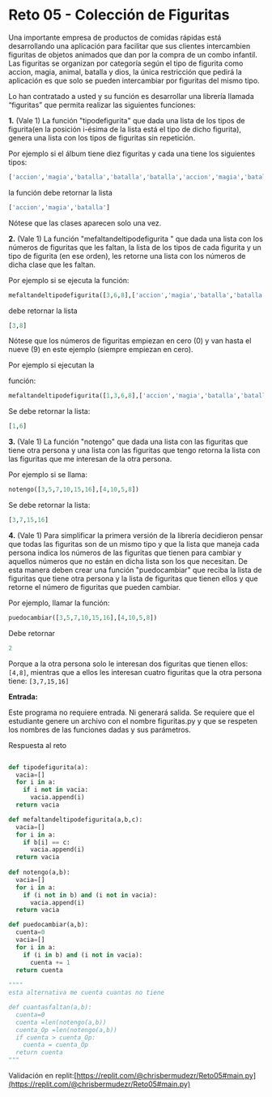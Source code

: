 # Reto 05 - Colección de Figuritas 


Una importante empresa de productos de comidas rápidas está desarrollando una aplicación para facilitar que sus clientes intercambien figuritas de objetos animados que dan por la compra de un combo infantil. Las figuritas se organizan por categoría según el tipo de figurita como accion, magia, animal, batalla y dios, la única restricción que pedirá la aplicación es que solo se pueden intercambiar por figuritas del mismo tipo.

Lo han contratado a usted y su función es desarrollar una librería llamada “figuritas” que permita realizar las siguientes funciones: 

**1.** (Vale 1) La función "tipodefigurita" que dada una lista de los tipos de figurita(en la posición i-ésima de la lista está el tipo de dicho figurita), genera una lista con los tipos de figuritas sin repetición.

Por ejemplo si el álbum tiene diez figuritas y cada una tiene los siguientes tipos:
```python
['accion','magia','batalla','batalla','batalla','accion','magia','batalla','batalla','batalla']
```

la función debe retornar la lista

```python
['accion','magia','batalla']
```

Nótese que las clases aparecen solo una vez. 

**2.** (Vale 1) La función "mefaltandeltipodefigurita " que dada una lista con los números de figuritas que les faltan, la lista de los tipos de cada figurita y un tipo de figurita (en ese orden), les retorne una lista con los números de dicha clase que les faltan.

Por ejemplo si se ejecuta la función:

```python
mefaltandeltipodefigurita([3,6,8],['accion','magia','batalla','batalla','batalla','accion','magia','batalla','batalla','batalla'],'batalla')
```

debe retornar la lista

```python
[3,8]
```

Nótese que los números de figuritas empiezan en cero (0) y van hasta el nueve (9) en este ejemplo (siempre empiezan en cero).

Por ejemplo si ejecutan la

función:

```python
mefaltandeltipodefigurita([1,3,6,8],['accion','magia','batalla','batalla','batalla','accion','magia','batalla','batalla','batalla'],'magia')  
```

Se debe retornar la lista:

```python
[1,6] 
```

**3.** (Vale 1) La función "notengo" que dada una lista con las figuritas que tiene otra persona y una lista con las figuritas que tengo retorna la lista con las figuritas que me interesan de la otra persona.

Por ejemplo si se llama:

```python
notengo([3,5,7,10,15,16],[4,10,5,8])
```
Se debe retornar la lista:

```python
[3,7,15,16] 
```

**4.** (Vale 1) Para simplificar la primera versión de la librería decidieron pensar que todas las figuritas son de un mismo tipo y que la lista que maneja cada persona indica los números de las figuritas que tienen para cambiar y aquellos números que no están en dicha lista son los que necesitan. De esta manera deben crear una función "puedocambiar" que reciba la lista de figuritas que tiene otra persona y la lista de figuritas que tienen ellos y que retorne el número de figuritas que pueden cambiar.

Por ejemplo, llamar la función:

```python
puedocambiar([3,5,7,10,15,16],[4,10,5,8])
```
Debe retornar

```python
2
```

Porque a la otra persona solo le interesan dos figuritas que tienen ellos: ```[4,8]```, mientras que a ellos les interesan cuatro figuritas que la otra persona tiene: ```[3,7,15,16]```

**Entrada:**

Este programa no requiere entrada. Ni generará salida. Se requiere que el estudiante genere un archivo con el nombre figuritas.py y que se respeten los nombres de las funciones dadas y sus parámetros.

Respuesta al reto

```python

def tipodefigurita(a):
  vacia=[]
  for i in a:
    if i not in vacia:
      vacia.append(i)
  return vacia

def mefaltandeltipodefigurita(a,b,c):
  vacia=[]
  for i in a:
    if b[i] == c:
      vacia.append(i)
  return vacia
  
def notengo(a,b):
  vacia=[]
  for i in a:
    if (i not in b) and (i not in vacia):
      vacia.append(i)
  return vacia

def puedocambiar(a,b):
  cuenta=0
  vacia=[]
  for i in a:
    if (i in b) and (i not in vacia):
      cuenta += 1
  return cuenta
  
"""" 
esta alternativa me cuenta cuantas no tiene

def cuantasfaltan(a,b):
  cuenta=0
  cuenta =len(notengo(a,b))
  cuenta_Op =len(notengo(a,b))
  if cuenta > cuenta_Op:
    cuenta = cuenta_Op
  return cuenta
"""

```

Validación en replit:[https://replit.com/@chrisbermudezr/Reto05#main.py](https://replit.com/@chrisbermudezr/Reto05#main.py)